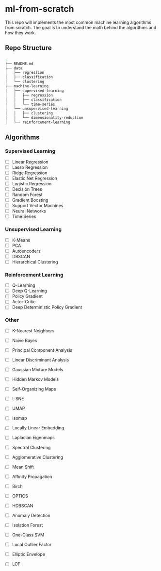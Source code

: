 # ml-from-scratch

This repo will implements the most common machine learning algorithms from scratch. The goal is to understand the math behind the algorithms and how they work.

## Repo Structure
```bash
.
├── README.md
├── data
│   ├── regression
│   ├── classification
│   └── clustering
├── machine-learning
│   ├── supervised-learning
│   │   ├── regression
│   │   ├── classification
│   │   └── time-series
│   └── unsupervised-learning
│   │   ├── clustering
│   │   └── dimensionality-reduction
│   └── reinforcement-learning

```

## Algorithms

### Supervised Learning
- [ ] Linear Regression
- [ ] Lasso Regression
- [ ] Ridge Regression
- [ ] Elastic Net Regression
- [ ] Logistic Regression
- [ ] Decision Trees
- [ ] Random Forest
- [ ] Gradient Boosting
- [ ] Support Vector Machines
- [ ] Neural Networks
- [ ] Time Series

### Unsupervised Learning
- [ ] K-Means
- [ ] PCA
- [ ] Autoencoders
- [ ] DBSCAN
- [ ] Hierarchical Clustering

### Reinforcement Learning
- [ ] Q-Learning
- [ ] Deep Q-Learning
- [ ] Policy Gradient
- [ ] Actor-Critic
- [ ] Deep Deterministic Policy Gradient

### Other
- [ ] K-Nearest Neighbors
- [ ] Naive Bayes
- [ ] Principal Component Analysis
- [ ] Linear Discriminant Analysis
- [ ] Gaussian Mixture Models
- [ ] Hidden Markov Models
- [ ] Self-Organizing Maps
- [ ] t-SNE
- [ ] UMAP
- [ ] Isomap
- [ ] Locally Linear Embedding
- [ ] Laplacian Eigenmaps
- [ ] Spectral Clustering
- [ ] Agglomerative Clustering
- [ ] Mean Shift
- [ ] Affinity Propagation
- [ ] Birch
- [ ] OPTICS
- [ ] HDBSCAN
- [ ] Anomaly Detection
- [ ] Isolation Forest
- [ ] One-Class SVM
- [ ] Local Outlier Factor
- [ ] Elliptic Envelope
- [ ] LOF


